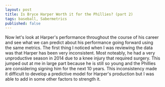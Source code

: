 ```yaml
---
layout: post
title: Is Bryce Harper Worth it for the Phillies? (part 2)
tags: baseball, Sabermetrics
published: false
---
```


Now let's look at Harper's performance throughout the course of his career and see what we can predict about his performance going forward using the same metrics. 
The first thing I noticed when I was reviewing the data was that Harper has been very inconsistent. Most noteably, he had a very unproductive season in 2014 due to a knee injury that required surgery. This jumped out at me in large part because he is still so young and the Phillies are considering signing him for the next 10 years. This inconsistency made it difficult to develop a predictive model for Harper's production but I was able to add in some other factors to strength it.
